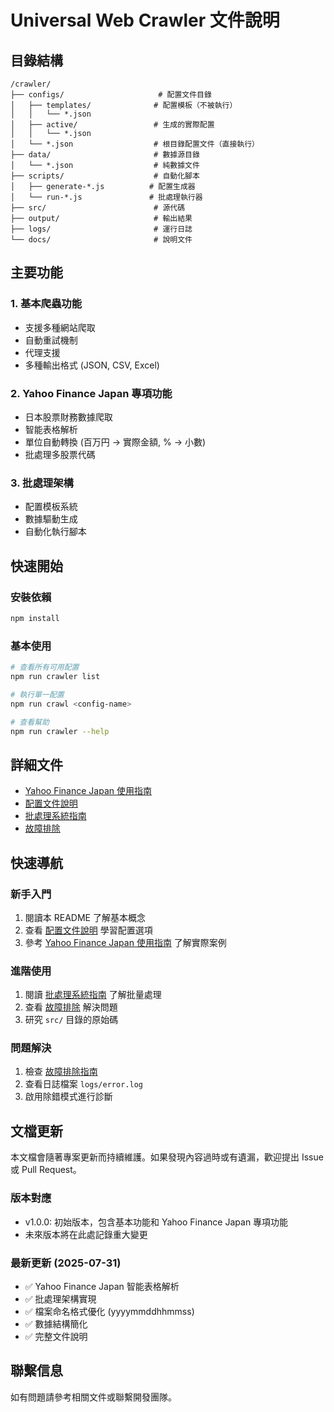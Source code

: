 # Universal Web Crawler 文件說明

## 目錄結構

```
/crawler/
├── configs/                     # 配置文件目錄
│   ├── templates/              # 配置模板（不被執行）
│   │   └── *.json
│   ├── active/                 # 生成的實際配置
│   │   └── *.json
│   └── *.json                  # 根目錄配置文件（直接執行）
├── data/                       # 數據源目錄
│   └── *.json                  # 純數據文件
├── scripts/                    # 自動化腳本
│   ├── generate-*.js          # 配置生成器
│   └── run-*.js               # 批處理執行器
├── src/                        # 源代碼
├── output/                     # 輸出結果
├── logs/                       # 運行日誌
└── docs/                       # 說明文件
```

## 主要功能

### 1. 基本爬蟲功能
- 支援多種網站爬取
- 自動重試機制
- 代理支援
- 多種輸出格式 (JSON, CSV, Excel)

### 2. Yahoo Finance Japan 專項功能
- 日本股票財務數據爬取
- 智能表格解析
- 單位自動轉換 (百万円 → 實際金額, % → 小數)
- 批處理多股票代碼

### 3. 批處理架構
- 配置模板系統
- 數據驅動生成
- 自動化執行腳本

## 快速開始

### 安裝依賴
```bash
npm install
```

### 基本使用
```bash
# 查看所有可用配置
npm run crawler list

# 執行單一配置
npm run crawl <config-name>

# 查看幫助
npm run crawler --help
```

## 詳細文件

- [Yahoo Finance Japan 使用指南](./yahoo-finance-japan.md)
- [配置文件說明](./configuration.md)
- [批處理系統指南](./batch-processing.md)
- [故障排除](./troubleshooting.md)

## 快速導航

### 新手入門
1. 閱讀本 README 了解基本概念
2. 查看 [配置文件說明](./configuration.md) 學習配置選項
3. 參考 [Yahoo Finance Japan 使用指南](./yahoo-finance-japan.md) 了解實際案例

### 進階使用
1. 閱讀 [批處理系統指南](./batch-processing.md) 了解批量處理
2. 查看 [故障排除](./troubleshooting.md) 解決問題
3. 研究 `src/` 目錄的原始碼

### 問題解決
1. 檢查 [故障排除指南](./troubleshooting.md)
2. 查看日誌檔案 `logs/error.log`
3. 啟用除錯模式進行診斷

## 文檔更新

本文檔會隨著專案更新而持續維護。如果發現內容過時或有遺漏，歡迎提出 Issue 或 Pull Request。

### 版本對應
- v1.0.0: 初始版本，包含基本功能和 Yahoo Finance Japan 專項功能
- 未來版本將在此處記錄重大變更

### 最新更新 (2025-07-31)
- ✅ Yahoo Finance Japan 智能表格解析
- ✅ 批處理架構實現
- ✅ 檔案命名格式優化 (yyyymmddhhmmss)
- ✅ 數據結構簡化
- ✅ 完整文件說明

## 聯繫信息

如有問題請參考相關文件或聯繫開發團隊。